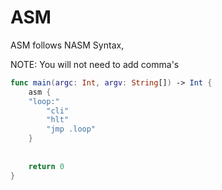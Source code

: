 # ASM

ASM follows NASM Syntax,

NOTE: You will not need to add comma's

```swift
func main(argc: Int, argv: String[]) -> Int {
    asm {
    "loop:"
        "cli"
        "hlt"
        "jmp .loop"
    }
    
    
    return 0
}
```